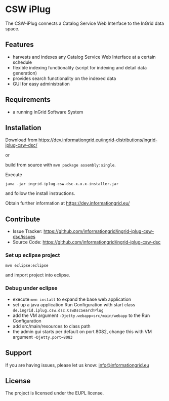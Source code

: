 CSW iPlug
========

The CSW-iPlug connects a Catalog Service Web Interface to the InGrid data space.

Features
--------

- harvests and indexes any Catalog Service Web Interface at a certain schedule
- flexible indexing functionality (script for indexing and detail data generation)
- provides search functionality on the indexed data
- GUI for easy administration


Requirements
-------------

- a running InGrid Software System

Installation
------------

Download from https://dev.informationgrid.eu/ingrid-distributions/ingrid-iplug-csw-dsc/
 
or

build from source with `mvn package assembly:single`.

Execute

```
java -jar ingrid-iplug-csw-dsc-x.x.x-installer.jar
```

and follow the install instructions.

Obtain further information at https://dev.informationgrid.eu/


Contribute
----------

- Issue Tracker: https://github.com/informationgrid/ingrid-iplug-csw-dsc/issues
- Source Code: https://github.com/informationgrid/ingrid-iplug-csw-dsc
 
### Set up eclipse project

```
mvn eclipse:eclipse
```

and import project into eclipse.

### Debug under eclipse

- execute `mvn install` to expand the base web application
- set up a java application Run Configuration with start class `de.ingrid.iplug.csw.dsc.CswDscSearchPlug`
- add the VM argument `-Djetty.webapp=src/main/webapp` to the Run Configuration
- add src/main/resources to class path
- the admin gui starts per default on port 8082, change this with VM argument `-Djetty.port=8083`

Support
-------

If you are having issues, please let us know: info@informationgrid.eu

License
-------

The project is licensed under the EUPL license.
